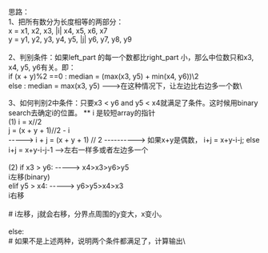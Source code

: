 思路：\
1、把所有数分为长度相等的两部分：\
x = x1, x2, x3, |i|  x4, x5, x6, x7\
y = y1, y2, y3, y4, y5, |j| y6, y7, y8, y9\
\
2、判别条件：如果left_part 的每一个数都比right_part 小，那么中位数只和x3, x4, y5, y6有关。即：\
  if (x + y)%2 ==0 : median = (max(x3, y5) + min(x4, y6))\\2\
  else : median = max(x3, y5) --->在这种情况下，让左边比右边多一个数\

3、如何判别2中条件：只要x3 < y6 and y5 < x4就满足了条件。这时候用binary search去确定i的位置。 ** i 是较短array的指针\
(1)  i = x//2\
     j = (x + y + 1)//2 - i\
     -----> i + j = (x + y + 1) // 2 ----------> 如果x+y是偶数， i+j = x+y-i-j; else i+j = x+y-i-j-1 -->左右一样多或者左边多一个\
 \
 (2) if x3 > y6: -----> x4>x3>y6>y5\
        i左移(binary)\
     elif y5 > x4: -----> y6>y5>x4>x3\
        i右移\
     \
     # i左移，j就会右移，分界点周围的y变大，x变小。\
     \
     else:\
        # 如果不是上述两种，说明两个条件都满足了，计算输出\
     
